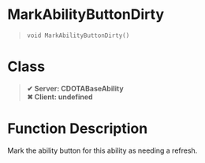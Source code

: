 # MarkAbilityButtonDirty
> `void MarkAbilityButtonDirty()`
# Class
> __✔ Server: CDOTABaseAbility__  
> __✖ Client: undefined__  
# Function Description
Mark the ability button for this ability as needing a refresh.
